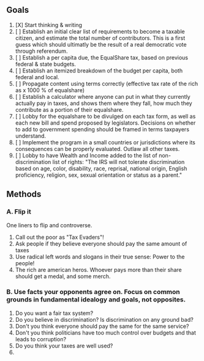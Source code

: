 ## Goals
1. [X] Start thinking & writing
2. [ ] Establish an initial clear list of requirements to become a taxable citizen, and estimate the total number of contributors. This is a first guess which should ultimatly be the result of a real democratic vote through referendum.
3. [ ] Establish a per capita due, the EqualShare tax, based on previous federal & state budgets.
4. [ ] Establish an itemized breakdown of the budget per capita, both federal and local.
5. [ ] Propagate content using terms correctly (effective tax rate of the rich as x 1000 % of equalshare)
6. [ ] Establish a calculator where anyone can put in what they currently actually pay in taxes, and shows them where they fall, how much they contribute as a portion of their equalshare. 
7. [ ] Lobby for the equalshare to be divulged on each tax form, as well as each new bill and spend proposed by legislators. Decisions on whether to add to government spending should be framed in terms taxpayers understand.
8. [ ] Implement the program in a small countries or jurisdictions where its consequences can be properly evaluated. Outlaw all other taxes.
9. [ ] Lobby to have Wealth and Income added to the list of non-discrimination list of rights: "The IRS will not tolerate discrimination based on age, color, disability, race, reprisal, national origin, English proficiency, religion, sex, sexual orientation or status as a parent."

## Methods
### A. Flip it
One liners to flip and controverse. 
1. Call out the poor as "Tax Evaders"!
2. Ask people if they believe everyone should pay the same amount of taxes
3. Use radical left words and slogans in their true sense: Power to the people! 
4. The rich are american heros. Whoever pays more than their share should get a medal, and some merch.

### B. Use facts your opponents agree on. Focus on common grounds in fundamental idealogy and goals, not opposites.
1. Do you want a fair tax system?
2. Do you believe in discrimination? Is discrimination on any ground bad?
3. Don't you think everyone should pay the same for the same service?
4. Don't you think politicians have too much control over budgets and that leads to corruption?
5. Do you think your taxes are well used?
6. 
